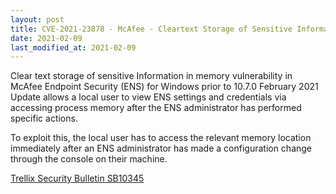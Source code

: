 ```yaml
---
layout: post
title: CVE-2021-23878 - McAfee - Cleartext Storage of Sensitive Information
date: 2021-02-09
last_modified_at: 2021-02-09
---
```


Clear text storage of sensitive Information in memory vulnerability in McAfee Endpoint Security (ENS) for Windows prior to 10.7.0 February 2021 Update allows a local user to view ENS settings and credentials via accessing process memory after the ENS administrator has performed specific actions.

To exploit this, the local user has to access the relevant memory location immediately after an ENS administrator has made a configuration change through the console on their machine.

[Trellix Security Bulletin SB10345](https://kcm.trellix.com/corporate/index?page=content&id=SB10345&showDraft=true)